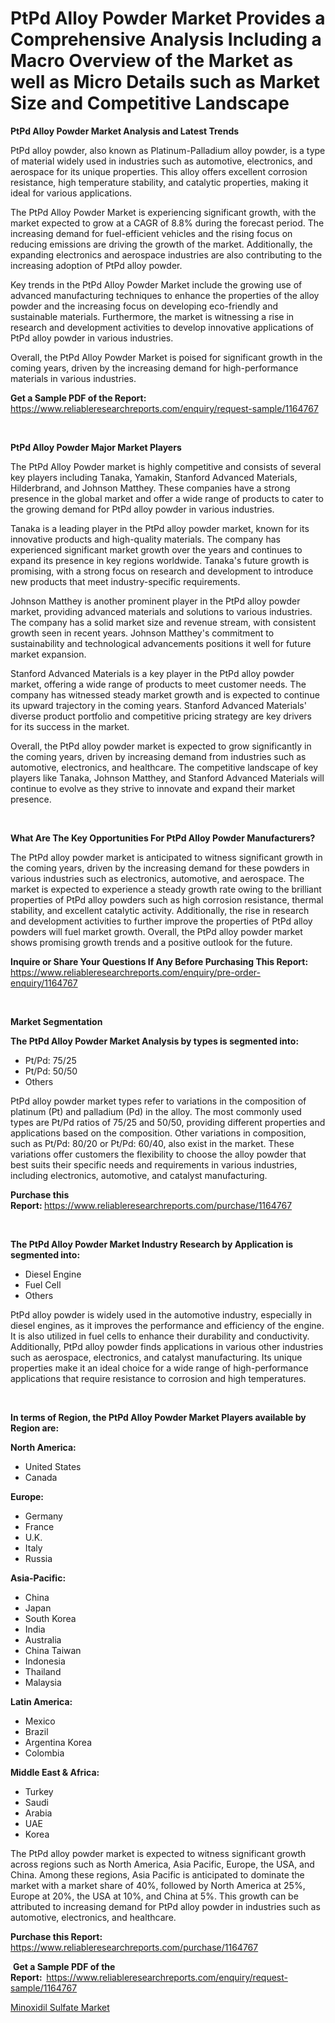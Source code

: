 <p><h1>PtPd Alloy Powder Market Provides a Comprehensive Analysis Including a Macro Overview of the Market as well as Micro Details such as Market Size and Competitive Landscape</h1></p><p><strong>PtPd Alloy Powder Market Analysis and Latest Trends</strong></p>
<p><p>PtPd alloy powder, also known as Platinum-Palladium alloy powder, is a type of material widely used in industries such as automotive, electronics, and aerospace for its unique properties. This alloy offers excellent corrosion resistance, high temperature stability, and catalytic properties, making it ideal for various applications.</p><p>The PtPd Alloy Powder Market is experiencing significant growth, with the market expected to grow at a CAGR of 8.8% during the forecast period. The increasing demand for fuel-efficient vehicles and the rising focus on reducing emissions are driving the growth of the market. Additionally, the expanding electronics and aerospace industries are also contributing to the increasing adoption of PtPd alloy powder.</p><p>Key trends in the PtPd Alloy Powder Market include the growing use of advanced manufacturing techniques to enhance the properties of the alloy powder and the increasing focus on developing eco-friendly and sustainable materials. Furthermore, the market is witnessing a rise in research and development activities to develop innovative applications of PtPd alloy powder in various industries.</p><p>Overall, the PtPd Alloy Powder Market is poised for significant growth in the coming years, driven by the increasing demand for high-performance materials in various industries.</p></p>
<p><strong>Get a Sample PDF of the Report:&nbsp;</strong> <a href="https://www.reliableresearchreports.com/enquiry/request-sample/1164767">https://www.reliableresearchreports.com/enquiry/request-sample/1164767</a></p>
<p>&nbsp;</p>
<p><strong>PtPd Alloy Powder Major Market Players</strong></p>
<p><p>The PtPd Alloy Powder market is highly competitive and consists of several key players including Tanaka, Yamakin, Stanford Advanced Materials, Hilderbrand, and Johnson Matthey. These companies have a strong presence in the global market and offer a wide range of products to cater to the growing demand for PtPd alloy powder in various industries.</p><p>Tanaka is a leading player in the PtPd alloy powder market, known for its innovative products and high-quality materials. The company has experienced significant market growth over the years and continues to expand its presence in key regions worldwide. Tanaka's future growth is promising, with a strong focus on research and development to introduce new products that meet industry-specific requirements.</p><p>Johnson Matthey is another prominent player in the PtPd alloy powder market, providing advanced materials and solutions to various industries. The company has a solid market size and revenue stream, with consistent growth seen in recent years. Johnson Matthey's commitment to sustainability and technological advancements positions it well for future market expansion.</p><p>Stanford Advanced Materials is a key player in the PtPd alloy powder market, offering a wide range of products to meet customer needs. The company has witnessed steady market growth and is expected to continue its upward trajectory in the coming years. Stanford Advanced Materials' diverse product portfolio and competitive pricing strategy are key drivers for its success in the market.</p><p>Overall, the PtPd alloy powder market is expected to grow significantly in the coming years, driven by increasing demand from industries such as automotive, electronics, and healthcare. The competitive landscape of key players like Tanaka, Johnson Matthey, and Stanford Advanced Materials will continue to evolve as they strive to innovate and expand their market presence.</p></p>
<p>&nbsp;</p>
<p><strong>What Are The Key Opportunities For PtPd Alloy Powder Manufacturers?</strong></p>
<p><p>The PtPd alloy powder market is anticipated to witness significant growth in the coming years, driven by the increasing demand for these powders in various industries such as electronics, automotive, and aerospace. The market is expected to experience a steady growth rate owing to the brilliant properties of PtPd alloy powders such as high corrosion resistance, thermal stability, and excellent catalytic activity. Additionally, the rise in research and development activities to further improve the properties of PtPd alloy powders will fuel market growth. Overall, the PtPd alloy powder market shows promising growth trends and a positive outlook for the future.</p></p>
<p><strong>Inquire or Share Your Questions If Any Before Purchasing This Report:</strong> <a href="https://www.reliableresearchreports.com/enquiry/pre-order-enquiry/1164767">https://www.reliableresearchreports.com/enquiry/pre-order-enquiry/1164767</a></p>
<p>&nbsp;</p>
<p><strong>Market Segmentation</strong></p>
<p><strong>The PtPd Alloy Powder Market Analysis by types is segmented into:</strong></p>
<p><ul><li>Pt/Pd: 75/25</li><li>Pt/Pd: 50/50</li><li>Others</li></ul></p>
<p><p>PtPd alloy powder market types refer to variations in the composition of platinum (Pt) and palladium (Pd) in the alloy. The most commonly used types are Pt/Pd ratios of 75/25 and 50/50, providing different properties and applications based on the composition. Other variations in composition, such as Pt/Pd: 80/20 or Pt/Pd: 60/40, also exist in the market. These variations offer customers the flexibility to choose the alloy powder that best suits their specific needs and requirements in various industries, including electronics, automotive, and catalyst manufacturing.</p></p>
<p><strong>Purchase this Report:&nbsp;</strong><a href="https://www.reliableresearchreports.com/purchase/1164767">https://www.reliableresearchreports.com/purchase/1164767</a></p>
<p>&nbsp;</p>
<p><strong>The PtPd Alloy Powder Market Industry Research by Application is segmented into:</strong></p>
<p><ul><li>Diesel Engine</li><li>Fuel Cell</li><li>Others</li></ul></p>
<p><p>PtPd alloy powder is widely used in the automotive industry, especially in diesel engines, as it improves the performance and efficiency of the engine. It is also utilized in fuel cells to enhance their durability and conductivity. Additionally, PtPd alloy powder finds applications in various other industries such as aerospace, electronics, and catalyst manufacturing. Its unique properties make it an ideal choice for a wide range of high-performance applications that require resistance to corrosion and high temperatures.</p></p>
<p>&nbsp;</p>
<p><strong>In terms of Region, the PtPd Alloy Powder Market Players available by Region are:</strong></p>
<p>
    <p> <strong> North America: </strong>
        <ul>
            <li>United States</li>
            <li>Canada</li>
        </ul>
        </p> 
    <p> <strong> Europe: </strong>
        <ul>
            <li>Germany</li>
            <li>France</li>
            <li>U.K.</li>
            <li>Italy</li>
            <li>Russia</li>
        </ul>
        </p> 
    <p> <strong> Asia-Pacific: </strong>
        <ul>
            <li>China</li>
            <li>Japan</li>
            <li>South Korea</li>
            <li>India</li>
            <li>Australia</li>
            <li>China Taiwan</li>
            <li>Indonesia</li>
            <li>Thailand</li>
            <li>Malaysia</li>
        </ul>
        </p> 
    <p> <strong> Latin America: </strong>
        <ul>
            <li>Mexico</li>
            <li>Brazil</li>
            <li>Argentina Korea</li>
            <li>Colombia</li>
        </ul>
        </p> 
    <p> <strong> Middle East & Africa: </strong>
        <ul>
            <li>Turkey</li>
            <li>Saudi</li>
            <li>Arabia</li>
            <li>UAE</li>
            <li>Korea</li>
        </ul>
    </p>
    </p>
<p><p>The PtPd alloy powder market is expected to witness significant growth across regions such as North America, Asia Pacific, Europe, the USA, and China. Among these regions, Asia Pacific is anticipated to dominate the market with a market share of 40%, followed by North America at 25%, Europe at 20%, the USA at 10%, and China at 5%. This growth can be attributed to increasing demand for PtPd alloy powder in industries such as automotive, electronics, and healthcare.</p></p>
<p><strong>Purchase this Report: </strong><a href="https://www.reliableresearchreports.com/purchase/1164767">https://www.reliableresearchreports.com/purchase/1164767</a></p>
<p>&nbsp;<strong>Get a Sample PDF of the Report:&nbsp;&nbsp;</strong><a href="https://www.reliableresearchreports.com/enquiry/request-sample/1164767">https://www.reliableresearchreports.com/enquiry/request-sample/1164767</a></p>
<p><strong></strong></p>
<p><p><a href="https://frill-swim-3cd.notion.site/Minoxidil-Sulfate-Market-with-the-goal-of-estimating-the-market-size-and-future-growth-potential-of--e5f88d22b69e4b97bd20f34eb2699b3d">Minoxidil Sulfate Market</a></p></p>